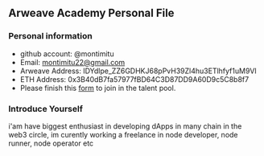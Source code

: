 ## Arweave Academy Personal File

### Personal information

- github account: @montimitu
- Email: montimitu22@gmail.com
- Arweave Address: IDYdlpe_ZZ6GDHKJ68pPvH39Zl4hu3ETlhfyf1uM9VI
- ETH Address: 0x3B40dB7fa57977fBD64C3D87DD9A60D9c5C8b8f7
- Please finish this [form](https://docs.google.com/forms/d/e/1FAIpQLSfWA5fIIcBgmRppm3jNz5vmf9Mai_QMVil-2pO4r7YKn_Zhtw/viewform?usp=sf_link) to join in the talent pool.

### Introduce Yourself
i'am have biggest enthusiast in developing dApps in many chain in the web3 circle, im curently working a freelance in node developer, node runner, node operator etc
